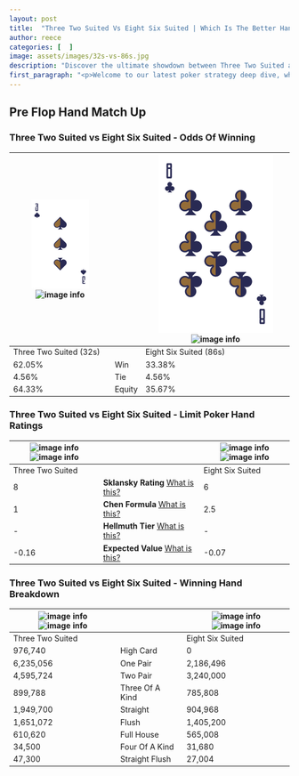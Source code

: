 ```yaml
---
layout: post
title:  "Three Two Suited Vs Eight Six Suited | Which Is The Better Hand In Poker? A Complete Guide"
author: reece
categories: [  ]
image: assets/images/32s-vs-86s.jpg
description: "Discover the ultimate showdown between Three Two Suited and Eight Six Suited in poker! Uncover the odds, strategies, and scenarios where one hand triumphs over the other. Get ready to up your poker game with this thrilling analysis."
first_paragraph: "<p>Welcome to our latest poker strategy deep dive, where we're pitting two distinct hands against each other in a high-stakes showdown: Three Two Suited vs Eight Six Suited.</p><p>In the dynamic world of poker, every decision counts, and knowing which hand holds the upper hand is key to your success at the table.</p><p>In this article, we'll dissect these two hands, explore the scenarios where one dominates the other, and equip you with the knowledge to make strategic choices that can tip the odds in your favor.</p><p>Get ready to unravel the intriguing dynamics of these poker hands and elevate your game to new heights.</p>"
---
```




[comment]: # (sp0)

## Pre Flop Hand Match Up

<div class="table hand-ratings" markdown="1"> 



### Three Two Suited vs Eight Six Suited - Odds Of Winning


    
| ![image info](assets/images/hand1/3.png) ![image info](assets/images/hand1/2s.png) |  | ![image info](assets/images/hand2/8.png) ![image info](assets/images/hand2/6s.png) |
| -------- | -------- | -------- |
| Three Two Suited (32s) |  | Eight Six Suited (86s) |
| 62.05% | Win | 33.38% |
| 4.56% | Tie | 4.56% |
| 64.33% | Equity | 35.67% |




[comment]: # (sp1)



### Three Two Suited vs Eight Six Suited - Limit Poker Hand Ratings


    
| ![image info](https://www.riverpairs.com/assets/images/hand1/3.png) ![image info](https://www.riverpairs.com/assets/images/hand1/2s.png) |  | ![image info](https://www.riverpairs.com/assets/images/hand2/8.png) ![image info](https://www.riverpairs.com/assets/images/hand2/6s.png) |
| -------- | -------- | -------- |
| Three Two Suited |  | Eight Six Suited |
| 8 | **Sklansky Rating** [What is this?](/sklansky-rating-explained) | 6 |
| 1 | **Chen Formula** [What is this?](/chen-formula-explained) | 2.5 |
| - | **Hellmuth Tier** [What is this?](/Hellmuth-tier-explained) | - |
| -0.16 | **Expected Value** [What is this?](/expected-value-explained) | -0.07 |




[comment]: # (sp2)



### Three Two Suited vs Eight Six Suited - Winning Hand Breakdown


    
| ![image info](https://www.riverpairs.com/assets/images/hand1/3.png) ![image info](https://www.riverpairs.com/assets/images/hand1/2s.png) |  | ![image info](https://www.riverpairs.com/assets/images/hand2/8.png) ![image info](https://www.riverpairs.com/assets/images/hand2/6s.png) |
| -------- | -------- | -------- |
| Three Two Suited |  | Eight Six Suited |
| 976,740 | High Card | 0 |
| 6,235,056 | One Pair | 2,186,496 |
| 4,595,724 | Two Pair | 3,240,000 |
| 899,788 | Three Of A Kind | 785,808 |
| 1,949,700 | Straight | 904,968 |
| 1,651,072 | Flush | 1,405,200 |
| 610,620 | Full House | 565,008 |
| 34,500 | Four Of A Kind | 31,680 |
| 47,300 | Straight Flush | 27,004 |




[comment]: # (sp3)



</div>

[comment]: # (sp4)



[comment]: # (sp5)

